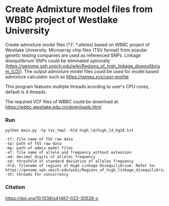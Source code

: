 # Create Admixture model files from WBBC project of Westlake University
Create admixture model files (*.F, *.alleles) based on WBBC project of Westlake University. Microarray chip files (TSV format) from popular genetic testing companies are used as referenced SNPs. Linkage disequilibrium SNPs could be eliminated optionally (https://genome.sph.umich.edu/wiki/Regions_of_high_linkage_disequilibrium_(LD)). The output admixture model files could be used for model based admixture calculator such as https://geneu.xyz/user-profile

This program features multiple threads acording to user's CPU cores, default is 4 threads.

The required VCF files of WBBC could be download at: https://wbbc.westlake.edu.cn/downloads.html

### Run

```
python main.py -tp tsv_tmpl -hld high_ld/high_ld_hg19.txt

-tf: file name of TSV raw data
-tp: path of TSV raw data
-mp: path of admix model files
-af: file name of allele and frequency without extension
-ad: decimal digits of alleles frequency
-sd: threshold of standard deviation of alleles frequency
-hld: filename of regions of High Linkage Disequilibrium. Refer to: https://genome.sph.umich.edu/wiki/Regions_of_high_linkage_disequilibrium_(LD)
-th: threads for concurrency
```

### Citation

https://doi.org/10.1038/s41467-022-30526-x
